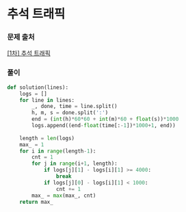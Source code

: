 # 추석 트래픽


### 문제 출처
[[1차] 추석 트래픽](https://programmers.co.kr/learn/courses/30/lessons/17676)


### 풀이
```python
def solution(lines):
    logs = []
    for line in lines:
        _, done, time = line.split()
        h, m, s = done.split(':')
        end = (int(h)*60*60 + int(m)*60 + float(s))*1000
        logs.append((end-float(time[:-1])*1000+1, end))
        
    length = len(logs)
    max_ = 1
    for i in range(length-1):
        cnt = 1
        for j in range(i+1, length):
            if logs[j][1] - logs[i][1] >= 4000:
                break
            if logs[j][0] - logs[i][1] < 1000:
                cnt += 1
        max_ = max(max_, cnt)
    return max_

```